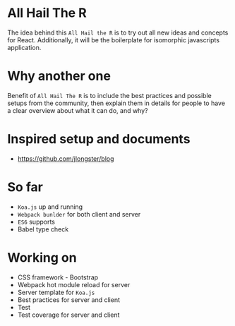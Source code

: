 # All Hail The R

The idea behind this `All Hail the R` is to try out all new ideas and concepts for React. Additionally, it
will be the boilerplate for isomorphic javascripts application.

# Why another one

Benefit of `All Hail The R` is to include the best practices and possible setups from the community, then
explain them in details for people to have a clear overview about what it can do, and why?

# Inspired setup and documents
- https://github.com/jlongster/blog

# So far
- `Koa.js` up and running
- `Webpack bunlder` for both client and server
- `ES6` supports
- Babel type check

# Working on
- CSS framework - Bootstrap
- Webpack hot module reload for server
- Server template for `Koa.js`
- Best practices for server and client
- Test
- Test coverage for server and client
